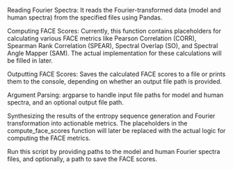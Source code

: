 Reading Fourier Spectra: It reads the Fourier-transformed data (model and human spectra) from the specified files using Pandas.

Computing FACE Scores: Currently, this function contains placeholders for calculating various FACE metrics like Pearson Correlation (CORR), Spearman Rank Correlation (SPEAR), Spectral Overlap (SO), and Spectral Angle Mapper (SAM). The actual implementation for these calculations will be filled in later.

Outputting FACE Scores: Saves the calculated FACE scores to a file or prints them to the console, depending on whether an output file path is provided.

Argument Parsing: argparse to handle input file paths for model and human spectra, and an optional output file path.

Synthesizing the results of the entropy sequence generation and Fourier transformation into actionable metrics. The placeholders in the compute_face_scores function will later be replaced with the actual logic for computing the FACE metrics.

Run this script by providing paths to the model and human Fourier spectra files, and optionally, a path to save the FACE scores.
